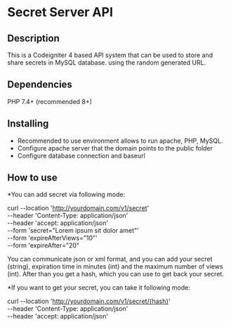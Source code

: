 # Secret Server API

## Description
This is a Codeigniter 4 based API system that can be used to store and share secrets in MySQL database.
using the random generated URL.


## Dependencies
PHP 7.4+ (recommended 8+)

## Installing
* Recommended to use environment allows to run apache, PHP, MySQL.
* Configure apache server that the domain points to the public folder
* Configure database connection and baseurl

## How to use
*You can add secret via following mode:

curl --location 'http://yourdomain.com/v1/secret' \
--header 'Content-Type: application/json' \
--header 'accept: application/json' \
--form 'secret="Lorem ipsum sit dolor amet"' \
--form 'expireAfterViews="10"' \
--form 'expireAfter="20"

 You can communicate json or xml format, and you can add your secret (string), expiration time in minutes (int) and the maximum number of views (int). After than you get a hash, which you can use to get back your secret.

*If you want to get your secret, you can take it following mode:

curl --location 'http://yourdomain.com/v1/secret/{hash}' \
--header 'Content-Type: application/json' \
--header 'accept: application/json'
